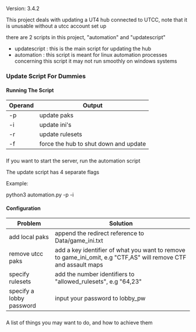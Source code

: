 Version: 3.4.2

This project deals with updating a UT4 hub connected to UTCC, note that it is unusable without a utcc account set up

there are 2 scripts in this project, "automation" and "updatescript"
- updatescript : this is the main script for updating the hub
- automation : this script is meant for linux automation processes concerning this script
                 it may not run smoothly on windows systems

### Update Script For Dummies
#### Running The Script

| Operand  | Output |
|----------|--------|
| -p | update paks|
| -i | update ini's |
| -r | update rulesets |
| -f | force the hub to shut down and update|
###
If you want to start the server, run the automation script

The update script has 4 separate flags

Example:

python3 automation.py -p -i

#### Configuration

| Problem                                                            | Solution                                                                                                                                 |
|--------------------------------------------------------------------|------------------------------------------------------------------------------------------------------------------------------------------------|
| add local paks | append the redirect reference to Data/game_ini.txt|
| remove utcc paks | add a key identifier of what you want to remove to game_ini_omit, e.g "CTF,AS" will remove CTF and assault maps|
| specify rulesets | add the number identifiers to "allowed_rulesets", e.g "64,23" |
| specify a lobby password | input your password to lobby_pw |
###
A list of things you may want to do, and how to achieve them
